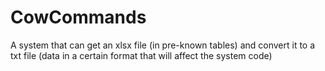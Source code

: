 # CowCommands
A system that can get an xlsx file (in pre-known tables) and convert it to a txt file (data in a certain format that will affect the system code)
